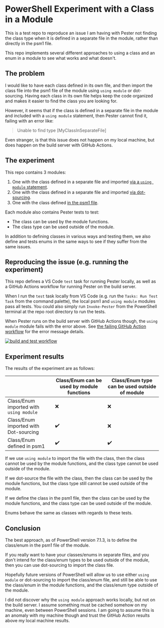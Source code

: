 # PowerShell Experiment with a Class in a Module

This is a test repo to reproduce an issue I am having with Pester not finding the class type when it is defined in a separate file in the module, rather than directly in the psm1 file.

This repo implements several different approaches to using a class and an enum in a module to see what works and what doesn't.

## The problem

I would like to have each class defined in its own file, and then import the class file into the psm1 file of the module using `using module` or dot-sourcing.
Having each class in its own file helps keep the code organized and makes it easier to find the class you are looking for.

However, it seems that if the class is defined in a separate file in the module and included with a `using module` statement, then Pester cannot find it, failing with an error like:

> Unable to find type [MyClassInSeparateFile]

Even stranger, is that this issue does not happen on my local machine, but does happen on the build server with GitHub Actions.

## The experiment

This repo contains 3 modules:

1. One with the class defined in a separate file and imported [via a `using module` statement](/src/ModuleWithClassInSeparateFileIncludedWithUsing/ModuleWithClassInSeparateFileIncludedWithUsing.psm1).
1. One with the class defined in a separate file and imported [via dot-sourcing](/src/ModuleWithClassInSeparateFileIncludedWithDotSourcing/ModuleWithClassInSeparateFileIncludedWithDotSourcing.psm1).
1. One with the class defined [in the psm1 file](/src/ModuleWithClassInPsm1/ModuleWithClassInPsm1.psm1).

Each module also contains Pester tests to test:

- The class can be used by the module functions.
- The class type can be used outside of the module.

In addition to defining classes in various ways and testing them, we also define and tests enums in the same ways to see if they suffer from the same issues.

## Reproducing the issue (e.g. running the experiment)

This repo defines a VS Code `test` task for running Pester locally, as well as a GitHub Actions workflow for running Pester on the build server.

When I run the `test` task locally from VS Code (e.g. run the `Tasks: Run Test Task` from the command palette), the local psm1 and `using module` modules pass all tests.
You could also simply run `Invoke-Pester` from the PowerShell terminal at the repo root directory to run the tests.

When Pester runs on the build server with GitHub Actions though, the `using module` module fails with the error above.
See [the failing GitHub Action workflow](https://github.com/deadlydog/PowerShell.Experiment.ClassInModule/actions/workflows/build-and-test-powershell-module.yml) for the error message details.

[![build and test workflow](https://github.com/deadlydog/PowerShell.Experiment.ClassInModule/actions/workflows/build-and-test-powershell-module.yml/badge.svg)](https://github.com/deadlydog/PowerShell.Experiment.ClassInModule/actions/workflows/build-and-test-powershell-module.yml)

## Experiment results

The results of the experiment are as follows:

|                                         | Class/Enum can be used by module functions | Class/Enum type can be used outside of module |
| --------------------------------------- | ------------------------------------------ | --------------------------------------------- |
| Class/Enum imported with `using module` | ❌                                          | ❌                                             |
| Class/Enum imported with Dot-sourcing   | ✔️                                          | ❌                                             |
| Class/Enum defined in psm1              | ✔️                                          | ✔️                                             |

If we use `using module` to import the file with the class, then the class cannot be used by the module functions, and the class type cannot be used outside of the module.

If we dot-source the file with the class, then the class can be used by the module functions, but the class type still cannot be used outside of the module.

If we define the class in the psm1 file, then the class can be used by the module functions, and the class type can be used outside of the module.

Enums behave the same as classes with regards to these tests.

## Conclusion

The best approach, as of PowerShell version 7.1.3, is to define the class/enum in the psm1 file of the module.

If you really want to have your classes/enums in separate files, and you don't intend for the class/enum types to be used outside of the module, then you can use dot-sourcing to import the class file.

Hopefully future versions of PowerShell will allow us to use either `using module` or dot-sourcing to import the class/enum file, and still be able to use the class/enum in the module functions, and the class/enum type outside of the module.

I did not discover why the `using module` approach works locally, but not on the build server.
I assume something must be cached somehow on my machine, even between PowerShell sessions.
I am going to assume this is an anomaly with my machine though and trust the GitHub Action results above my local machine results.
